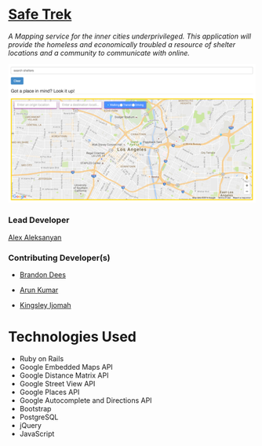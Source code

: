 # <a href="https://safe-trek.herokuapp.com">Safe Trek</a>

<i>A Mapping service for the inner cities underprivileged.
This application will provide the homeless and economically 
troubled a resource of shelter locations and a community to 
communicate with online.</i>

![screenshot](app/assets/images/Couch.png)


### Lead Developer
<a href="http://alex1100.software">Alex Aleksanyan</a>

### Contributing Developer(s)
- <a href="https://keybase.io/dees">Brandon Dees</a>

- <a href="https://github.com/arun1595">Arun Kumar</a>

- <a href="http://www.kingsleyijomah.com/">Kingsley Ijomah</a>

# Technologies Used

- Ruby on Rails
- Google Embedded Maps API
- Google Distance Matrix API
- Google Street View API
- Google Places API
- Google Autocomplete and Directions API
- Bootstrap
- PostgreSQL
- jQuery
- JavaScript

